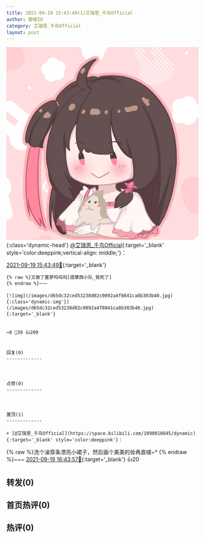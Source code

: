 ```yaml
---
title: 2021-09-19 15:43:49(1)艾瑞思_千鸟Official
author: 御坂IO
category: 艾瑞思_千鸟Official
layout: post
---
```


![img](/images/7e08840c56f251de28bdf766b647bd5fe9a5d50a.jpg){:class='dynamic-head'}
[@艾瑞思_千鸟Official](https://space.bilibili.com/1090010845/dynamic){:target='_blank' style='color:deeppink;vertical-align: middle;'}：

[2021-09-19 15:43:49🔗](https://t.bilibili.com/572085473418331320){:target='_blank'}

~~~
{% raw %}又做了噩梦呜呜呜[提摩西小队_我死了]
{% endraw %}~~~

[![img](/images/d65dc32ced53238d02c0092a4f0841ca8b303b40.jpg){:class='dynamic-img'}](/images/d65dc32ced53238d02c0092a4f0841ca8b303b40.jpg){:target='_blank'}


↪️0 💬39 👍209


回复(0)
-------------



点赞(0)
-------------



置顶(1)
-------------

+ [@艾瑞思_千鸟Official](https://space.bilibili.com/1090010845/dynamic){:target='_blank' style='color:deeppink'}：
~~~
{% raw %}洗个澡穿条漂亮小裙子，然后画个美美的妆再直啵~*
{% endraw %}~~~
[2021-09-19 16:43:57🔗](https://t.bilibili.com/572085473418331320#reply5425342689){:target='_blank'} 👍20


转发(0)
-------------



首页热评(0)
-------------



热评(0)
-------------



